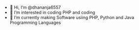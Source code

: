 - 👋 Hi, I’m @dhananja6557
- 👀 I’m interested in coding PHP and coding
- 🌱 I’m currently making Software usiing PHP, Python and Java Programming Languages


<!---
dhananja6557/dhananja6557 is a ✨ special ✨ repository because its `README.md` (this file) appears on your GitHub profile.
You can click the Preview link to take a look at your changes.
--->

